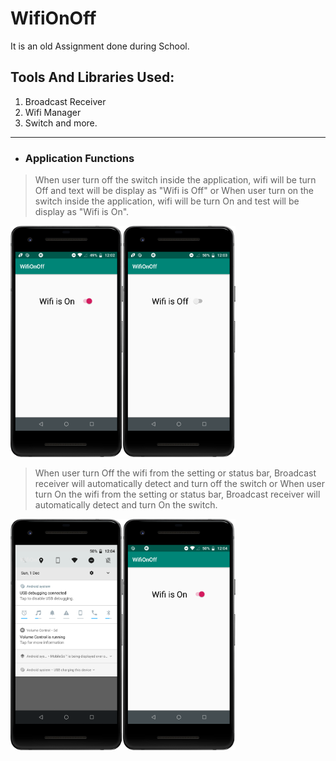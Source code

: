 # WifiOnOff
>
It is an old Assignment done during School.
## Tools And Libraries Used:

1. Broadcast Receiver
2. Wifi Manager
3. Switch
 and more.

___
* ### Application Functions
>When user turn off the switch inside the application, wifi will be turn Off and text will be display as "Wifi is Off" or
When user turn on the switch inside the application, wifi will be turn On and test will be display as "Wifi is On".

<img src="https://github.com/DavinderSinghKharoud/Images/blob/master/WifiOnOff.png" width="180" height="370"><img src="https://github.com/DavinderSinghKharoud/Images/blob/master/wifiOff.png" width="180" height="370">

>When user turn Off the wifi from the setting or status bar, Broadcast receiver will automatically detect and turn off the switch or
When user turn On the wifi from the setting or status bar, Broadcast receiver will automatically detect and turn On the switch.

<img src="https://github.com/DavinderSinghKharoud/Images/blob/master/wifiStatusOn.png" width="180" height="370"><img src="https://github.com/DavinderSinghKharoud/Images/blob/master/WifiOn.png" width="180" height="370">
